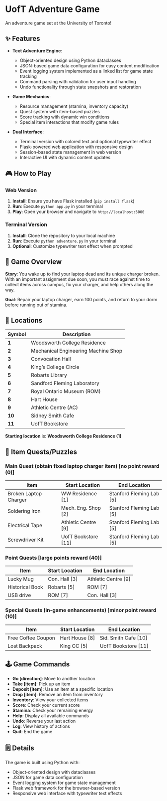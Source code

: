 # UofT Adventure Game

An adventure game set at the University of Toronto!

## ✨ Features

- **Text Adventure Engine**:
  - Object-oriented design using Python dataclasses
  - JSON-based game data configuration for easy content modification
  - Event logging system implemented as a linked list for game state tracking
  - Command parsing with validation for user input handling
  - Undo functionality through state snapshots and restoration

- **Game Mechanics**:
  - Resource management (stamina, inventory capacity)
  - Quest system with item-based puzzles
  - Score tracking with dynamic win conditions
  - Special item interactions that modify game rules

- **Dual Interface**:
  - Terminal version with colored text and optional typewriter effect
  - Flask-powered web application with responsive design
  - Session-based state management in web version
  - Interactive UI with dynamic content updates

## 🎮 How to Play

### Web Version

1. **Install**: Ensure you have Flask installed (`pip install flask`)
2. **Run**: Execute `python app.py` in your terminal
3. **Play**: Open your browser and navigate to `http://localhost:5000`

### Terminal Version

1. **Install**: Clone the repository to your local machine
2. **Run**: Execute `python adventure.py` in your terminal
3. **Optional**: Customize typewriter text effect when prompted

## 📖 Game Overview

**Story**: You wake up to find your laptop dead and its unique charger broken. With an important assignment due soon, you must race against time to collect items across campus, fix your charger, and help others along the way.

**Goal**: Repair your laptop charger, earn 100 points, and return to your dorm before running out of stamina.

## 📍 Locations

| Symbol | Description                         |
|--------|-------------------------------------|
| **1**  | Woodsworth College Residence        |
| **2**  | Mechanical Engineering Machine Shop |
| **3**  | Convocation Hall                    |
| **4**  | King’s College Circle               |
| **5**  | Robarts Library                     |
| **6**  | Sandford Fleming Laboratory         |
| **7**  | Royal Ontario Museum (ROM)          |
| **8**  | Hart House                          |
| **9**  | Athletic Centre (AC)                |
| **10** | Sidney Smith Cafe                   |
| **11** | UofT Bookstore                      |

**Starting location** is: **Woodsworth College Residence (1)**


## 🧩 Item Quests/Puzzles

### Main Quest (obtain fixed laptop charger item) [no point reward (0)]

| Item                  | Start Location          | End Location            |
|-----------------------|-------------------------|-------------------------|
| Broken Laptop Charger | WW Residence [1]        | Stanford Fleming Lab [5]|
| Soldering Iron        | Mech. Eng. Shop [2]     | Stanford Fleming Lab [5]|
| Electrical Tape       | Athletic Centre [9]     | Stanford Fleming Lab [5]|
| Screwdriver Kit       | UofT Bookstore [11]     | Stanford Fleming Lab [5]|

### Point Quests [large points reward (40)]

| Item           | Start Location | End Location       |
|----------------|----------------|--------------------|
| Lucky Mug      | Con. Hall [3]  | Athletic Centre [9]|
| Historical Book| Robarts [5]    | ROM [7]            |
| USB drive      | ROM [7]        | Con. Hall [3]      |

### Special Quests (in-game enhancements) [minor point reward (10)]

| Item                  | Start Location | End Location       |
|-----------------------|----------------|--------------------|
| Free Coffee Coupon    | Hart House [8] | Sid. Smith Cafe [10]|
| Lost Backpack         | King CC [5]    | UofT Bookstore [11]|

## 🕹️ Game Commands

- **Go [direction]**: Move to another location
- **Take [item]**: Pick up an item
- **Deposit [item]**: Use an item at a specific location
- **Drop [item]**: Remove an item from inventory
- **Inventory**: View your collected items
- **Score**: Check your current score
- **Stamina**: Check your remaining energy
- **Help**: Display all available commands
- **Undo**: Reverse your last action
- **Log**: View history of actions
- **Quit**: End the game

## 🗒️ Details

The game is built using Python with:
- Object-oriented design with dataclasses
- JSON for game data configuration
- Event logging system for game state management
- Flask web framework for the browser-based version
- Responsive web interface with typewriter text effects



